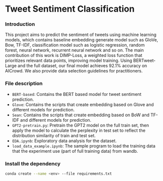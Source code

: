 # Tweet Sentiment Classification

### Introduction
This project aims to predict the sentiment of tweets using machine learning models, which contains baseline embedding generate model such as GloVe, Bow, TF-IDF, classification model such as logistic regression, random forest, neural network, recurrent neural network and so on. The main contribution of this work is DIMP-Loss, a weighted loss function that prioritizes relevant data points, improving model training. Using BERTweet-Large and the full dataset, our final model achieves 92.1% accuracy on AICrowd. We also provide data selection guidelines for practitioners.

### File description
- `BERT-based`: Contains the BERT based model for tweet sentiment prediction.
- `Glove`: Contains the scripts that create embedding based on Glove and different models for prediction. 
- `Sean`: Contains the scripts that create embedding based on BoW and TF-IDF and different models for prediction. 
- `GPT2-pretrain.py`: Pretrain the GPT2 model on the full train set, then apply the model to calculate the perplexity in test set to reflect the distribution similarity of train and test set.
- `EDA.ipynb`: Exploratory data analysis for the dataset.
- `load_data_example.ipynb`: The sample program to load the training data that the experiment use (part of full training data) from wandb.


### Install the dependency
```bash
conda create --name <env> --file requirements.txt
```